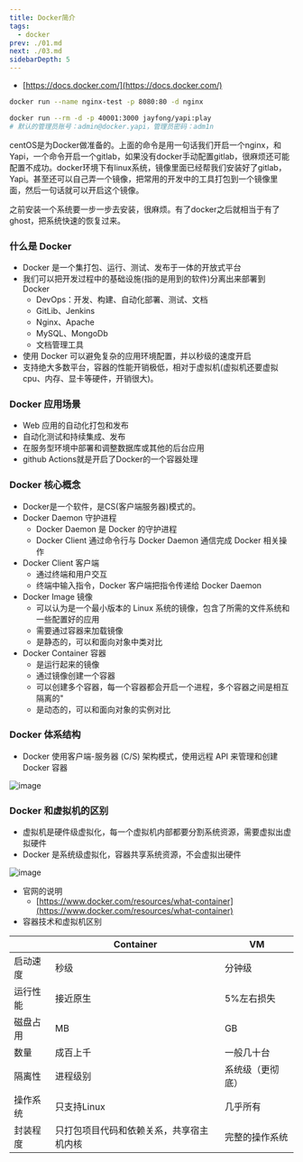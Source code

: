 ```yaml
---
title: Docker简介
tags: 
  - docker
prev: ./01.md
next: ./03.md
sidebarDepth: 5
---
```


- [https://docs.docker.com/](https://docs.docker.com/)

```bash
docker run --name nginx-test -p 8080:80 -d nginx
```

```bash
docker run --rm -d -p 40001:3000 jayfong/yapi:play
# 默认的管理员账号：admin@docker.yapi，管理员密码：adm1n
```

centOS是为Docker做准备的。上面的命令是用一句话我们开启一个nginx，和Yapi，一个命令开启一个gitlab，如果没有docker手动配置gitlab，很麻烦还可能配置不成功。docker环境下有linux系统，镜像里面已经帮我们安装好了gitlab，Yapi。甚至还可以自己弄一个镜像，把常用的开发中的工具打包到一个镜像里面，然后一句话就可以开启这个镜像。

之前安装一个系统要一步一步去安装，很麻烦。有了docker之后就相当于有了ghost，把系统快速的恢复过来。

### 什么是 Docker

- Docker 是一个集打包、运行、测试、发布于一体的开放式平台
- 我们可以把开发过程中的基础设施(指的是用到的软件)分离出来部署到 Docker
  - DevOps：开发、构建、自动化部署、测试、文档
  - GitLib、Jenkins
  - Nginx、Apache
  - MySQL、MongoDb
  - 文档管理工具
- 使用 Docker 可以避免复杂的应用环境配置，并以秒级的速度开启
- 支持绝大多数平台，容器的性能开销极低，相对于虚拟机(虚拟机还要虚拟cpu、内存、显卡等硬件，开销很大)。

### Docker 应用场景

- Web 应用的自动化打包和发布
- 自动化测试和持续集成、发布
- 在服务型环境中部署和调整数据库或其他的后台应用
- github Actions就是开启了Docker的一个容器处理

### Docker 核心概念

- Docker是一个软件，是CS(客户端服务器)模式的。
- Docker Daemon 守护进程
  - Docker Daemon 是 Docker 的守护进程
  - Docker Client 通过命令行与 Docker Daemon 通信完成 Docker 相关操作
- Docker Client 客户端
  - 通过终端和用户交互
  - 终端中输入指令，Docker 客户端把指令传递给 Docker Daemon
- Docker Image 镜像
  - 可以认为是一个最小版本的 Linux 系统的镜像，包含了所需的文件系统和一些配置好的应用
  - 需要通过容器来加载镜像
  - 是静态的，可以和面向对象中类对比
- Docker Container 容器
  - 是运行起来的镜像
  - 通过镜像创建一个容器
  - 可以创建多个容器，每一个容器都会开启一个进程，多个容器之间是相互隔离的"                                           
  - 是动态的，可以和面向对象的实例对比

### Docker 体系结构

- Docker 使用客户端-服务器 (C/S) 架构模式，使用远程 API 来管理和创建 Docker 容器

![image](~@public/assets/images/more/docker/docker3.png)

### Docker 和虚拟机的区别

- 虚拟机是硬件级虚拟化，每一个虚拟机内部都要分割系统资源，需要虚拟出虚拟硬件
- Docker 是系统级虚拟化，容器共享系统资源，不会虚拟出硬件

![image](~@public/assets/images/more/docker/docker4.png)

- 官网的说明
  - [https://www.docker.com/resources/what-container](https://www.docker.com/resources/what-container)
- 容器技术和虚拟机区别

|  | Container | VM |
| --- | --- | --- |
| 启动速度 | 秒级 | 分钟级 |
| 运行性能 | 接近原生 | 5%左右损失 |
| 磁盘占用 | MB | GB |
| 数量 | 成百上千 | 一般几十台 |
| 隔离性 | 进程级别 | 系统级（更彻底） |
| 操作系统 | 只支持Linux | 几乎所有 |
| 封装程度 | 只打包项目代码和依赖关系，共享宿主机内核 | 完整的操作系统 |

